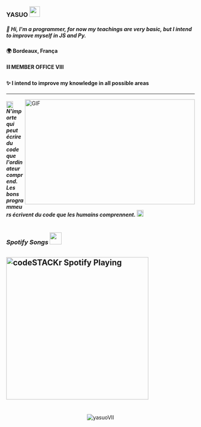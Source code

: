 ###  YASUO <img src="https://cdn.discordapp.com/emojis/799954767429500939.gif?v=1" width="28px"/>

##### 🧪 Hi, I'm a programmer, for now my teachings are very basic, but I intend to improve myself in JS and Py.

#### 🌍 Bordeaux, França
#### ⛓ MEMBER OFFICE VIII
#### ✨ I intend to improve my knowledge in all possible areas
---
<img align="right" alt="GIF" src="https://i.pinimg.com/originals/90/af/f5/90aff5c7eca36889703a1ee6fcd4d178.gif" height="280px" width="454px">

##### <img src="https://cdn.discordapp.com/emojis/797877059103096862.gif?v=1" width="18px"> N'importe qui peut écrire du code que l'ordinateur comprend. Les bons programmeurs écrivent du code que les humains comprennent. <img src="https://cdn.discordapp.com/emojis/797877059103096862.gif?v=1" width="18px">

#

### *Spotify Songs <img src="https://cdn.discordapp.com/emojis/778007604928315393.gif?v=1" width="32px"/>*
[<img src="https://now-playing-codeSTACKr.vercel.app/api/spotify-playing" alt="codeSTACKr Spotify Playing" width="380" />](https://open.spotify.com/user/irusheerz?si=jg4Tf5IrRgyKeXunisvGPQ)
---
#

<p align="center"><img src="https://github-readme-stats.vercel.app/api?username=yasuoVIII&show_icons=true&theme=radical" alt="yasuoVII"/></p>
